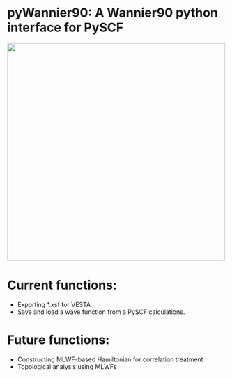 # pyWannier90: A Wannier90 python interface for PySCF 


<img src="https://github.com/hungpham2017/pyWannier90/blob/master/doc/Si_sp3.png" width="500" align="middle">


# Current functions:
- Exporting *.xsf for VESTA
- Save and load a wave function from a PySCF calculations.

# Future functions:
- Constructing MLWF-based Hamiltonian for correlation treatment
- Topological analysis using MLWFs 
